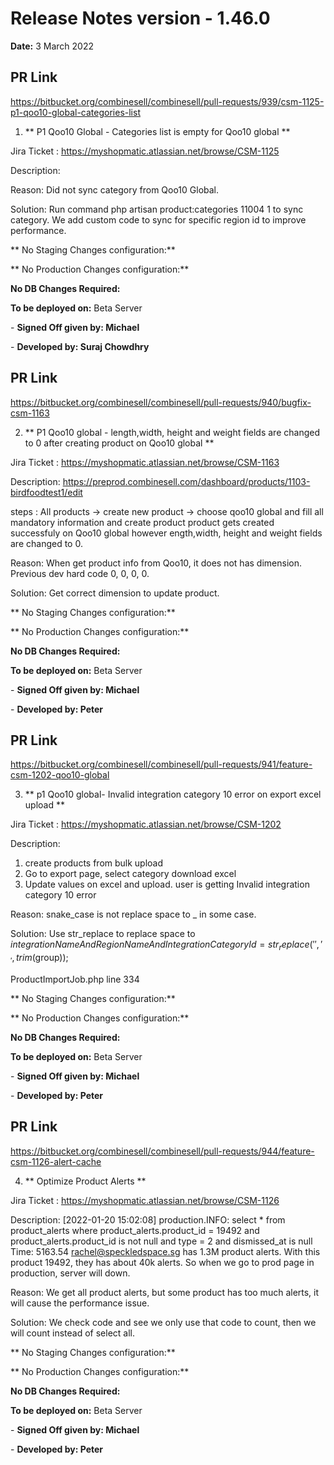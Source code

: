 # Release Notes version - 1.46.0

**Date:** 3 March 2022

## PR Link
https://bitbucket.org/combinesell/combinesell/pull-requests/939/csm-1125-p1-qoo10-global-categories-list

1. ** P1 Qoo10 Global - Categories list is empty for Qoo10 global **

Jira Ticket : https://myshopmatic.atlassian.net/browse/CSM-1125

Description:

Reason: Did not sync category from Qoo10 Global.

Solution: Run command php artisan product:categories 11004 1 to sync category. We add custom code to sync for specific region id to improve performance.

** No Staging Changes configuration:**

** No Production Changes configuration:**

**No DB Changes Required:**

**To be deployed on:** Beta Server

\- **Signed Off given by: Michael**

\- **Developed by: Suraj Chowdhry**

## PR Link
https://bitbucket.org/combinesell/combinesell/pull-requests/940/bugfix-csm-1163

2. ** P1 Qoo10 global - length,width, height and weight fields are changed to 0 after creating product on Qoo10 global **

Jira Ticket : https://myshopmatic.atlassian.net/browse/CSM-1163

Description:
https://preprod.combinesell.com/dashboard/products/1103-birdfoodtest1/edit

steps : 
All products → create new product → choose qoo10 global and fill all mandatory information and create product
product gets created successfuly on Qoo10 global however ength,width, height and weight fields are changed to 0. 

Reason: When get product info from Qoo10, it does not has dimension. Previous dev hard code 0, 0, 0, 0. 

Solution: Get correct dimension to update product. 

** No Staging Changes configuration:**

** No Production Changes configuration:**

**No DB Changes Required:**

**To be deployed on:** Beta Server

\- **Signed Off given by: Michael**

\- **Developed by: Peter**

## PR Link
https://bitbucket.org/combinesell/combinesell/pull-requests/941/feature-csm-1202-qoo10-global

3. ** p1 Qoo10 global- Invalid integration category 10 error on export excel upload **

Jira Ticket : https://myshopmatic.atlassian.net/browse/CSM-1202

Description:
1. create products from bulk upload
2. Go to export page, select category download excel
3. Update values on excel and upload.
user is getting Invalid integration category 10 error

Reason: snake_case is not replace space to _ in some case.

Solution: Use str_replace to replace space to $integrationNameAndRegionNameAndIntegrationCategoryId = str_replace(' ', '_', trim($group));  

ProductImportJob.php  line 334

** No Staging Changes configuration:**

** No Production Changes configuration:**

**No DB Changes Required:**

**To be deployed on:** Beta Server

\- **Signed Off given by: Michael**

\- **Developed by: Peter**

## PR Link
https://bitbucket.org/combinesell/combinesell/pull-requests/944/feature-csm-1126-alert-cache

4. ** Optimize Product Alerts **

Jira Ticket : https://myshopmatic.atlassian.net/browse/CSM-1126

Description:
[2022-01-20 15:02:08] production.INFO: select * from product_alerts where product_alerts.product_id = 19492 and product_alerts.product_id is not null and type = 2 and dismissed_at is null
Time: 5163.54
rachel@speckledspace.sg has 1.3M product alerts. With this product 19492, they has about 40k alerts. So when we go to prod page in production, server will down.

Reason: We get all product alerts, but some product has too much alerts, it will cause the performance issue. 

Solution: We check code and see we only use that code to count, then we will count instead of select all.

** No Staging Changes configuration:**

** No Production Changes configuration:**

**No DB Changes Required:**

**To be deployed on:** Beta Server

\- **Signed Off given by: Michael**

\- **Developed by: Peter**
